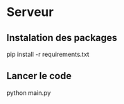 # Serveur

## Instalation des packages

pip install -r requirements.txt

## Lancer le code

python main.py